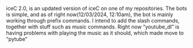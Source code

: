 iceC 2.0, is an updated version of iceC on one of my repositories. The bots is simple, and as of right now(12/03/2024, 12:10am), the bot is mainly working through prefix commands. I intend to add the slash commands, together with stuff such as music commands. Right now “youtube_dl” is having problems with playing the music as it should, which made move to “pytube”